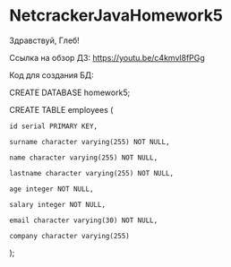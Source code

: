 # NetcrackerJavaHomework5

Здравствуй, Глеб!

Ссылка на обзор ДЗ: https://youtu.be/c4kmvl8fPGg

Код для создания БД:

CREATE DATABASE homework5;

CREATE TABLE employees (

    id serial PRIMARY KEY,
    
    surname character varying(255) NOT NULL,
    
    name character varying(255) NOT NULL,
    
    lastname character varying(255) NOT NULL,
    
    age integer NOT NULL,
    
    salary integer NOT NULL,
    
    email character varying(30) NOT NULL,
    
    company character varying(255)
    
);
